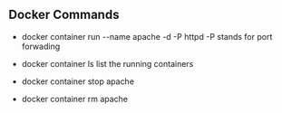 Docker Commands
------------------
 
* docker container run --name apache -d -P httpd
     -P stands for port forwading 

* docker container ls
     list the running containers

* docker container stop apache

* docker container rm apache











